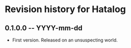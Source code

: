 # Revision history for Hatalog

## 0.1.0.0 -- YYYY-mm-dd

* First version. Released on an unsuspecting world.
